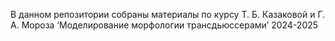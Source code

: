 В данном репозитории собраны материалы по курсу Т. Б. Казаковой и Г. А. Мороза ‘Моделирование морфологии трансдьюссерами’ 2024-2025
